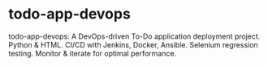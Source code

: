 # todo-app-devops
todo-app-devops: A DevOps-driven To-Do application deployment project. Python &amp; HTML. CI/CD with Jenkins, Docker, Ansible. Selenium regression testing. Monitor &amp; iterate for optimal performance.
